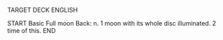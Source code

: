 TARGET DECK
ENGLISH

START
Basic
Full moon
Back: n. 1 moon with its whole disc illuminated. 2 time of this.
END
